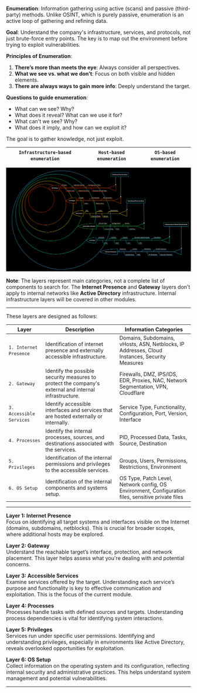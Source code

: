 **Enumeration**: Information gathering using active (scans) and passive (third-party) methods. Unlike OSINT, which is purely passive, enumeration is an active loop of gathering and refining data.

**Goal**: Understand the company's infrastructure, services, and protocols, not just brute-force entry points. The key is to map out the environment before trying to exploit vulnerabilities.

**Principles of Enumeration**:

1.  **There’s more than meets the eye**: Always consider all perspectives.
2.  **What we see vs. what we don’t**: Focus on both visible and hidden elements.
3.  **There are always ways to gain more info**: Deeply understand the target.

**Questions to guide enumeration**:

- What can we see? Why?
- What does it reveal? What can we use it for?
- What can't we see? Why?
- What does it imply, and how can we exploit it?

The goal is to gather knowledge, not just exploit.

| `Infrastructure-based enumeration` | `Host-based enumeration` | `OS-based enumeration` |
| --- | --- | --- |

![image](../../_resources/enum-method3.png)

**Note**: The layers represent main categories, not a complete list of components to search for. The **Internet Presence** and **Gateway** layers don't apply to internal networks like **Active Directory** infrastructure. Internal infrastructure layers will be covered in other modules.

* * *

These layers are designed as follows:

| **Layer** | **Description** | **Information Categories** |
| --- | --- | --- |
| `1. Internet Presence` | Identification of internet presence and externally accessible infrastructure. | Domains, Subdomains, vHosts, ASN, Netblocks, IP Addresses, Cloud Instances, Security Measures |
| `2. Gateway` | Identify the possible security measures to protect the company's external and internal infrastructure. | Firewalls, DMZ, IPS/IDS, EDR, Proxies, NAC, Network Segmentation, VPN, Cloudflare |
| `3. Accessible Services` | Identify accessible interfaces and services that are hosted externally or internally. | Service Type, Functionality, Configuration, Port, Version, Interface |
| `4. Processes` | Identify the internal processes, sources, and destinations associated with the services. | PID, Processed Data, Tasks, Source, Destination |
| `5. Privileges` | Identification of the internal permissions and privileges to the accessible services. | Groups, Users, Permissions, Restrictions, Environment |
| `6. OS Setup` | Identification of the internal components and systems setup. | OS Type, Patch Level, Network config, OS Environment, Configuration files, sensitive private files |

* * *

**Layer 1: Internet Presence**  
Focus on identifying all target systems and interfaces visible on the Internet (domains, subdomains, netblocks). This is crucial for broader scopes, where additional hosts may be explored.

**Layer 2: Gateway**  
Understand the reachable target’s interface, protection, and network placement. This layer helps assess what you're dealing with and potential concerns.

**Layer 3: Accessible Services**  
Examine services offered by the target. Understanding each service’s purpose and functionality is key to effective communication and exploitation. This is the focus of the current module.

**Layer 4: Processes**  
Processes handle tasks with defined sources and targets. Understanding process dependencies is vital for identifying system interactions.

**Layer 5: Privileges**  
Services run under specific user permissions. Identifying and understanding privileges, especially in environments like Active Directory, reveals overlooked opportunities for exploitation.

**Layer 6: OS Setup**  
Collect information on the operating system and its configuration, reflecting internal security and administrative practices. This helps understand system management and potential vulnerabilities.

* * *

&nbsp;